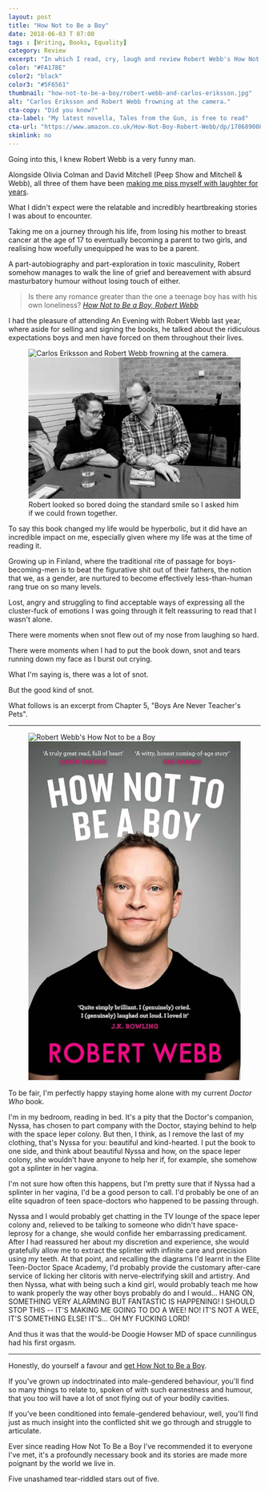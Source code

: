 ```yaml
---
layout: post
title: "How Not to Be a Boy"
date: 2018-06-03 T 07:00
tags : [Writing, Books, Equality]
category: Review
excerpt: "In which I read, cry, laugh and review Robert Webb's How Not to Be a Boy."
color: "#FA178E"
color2: "black"
color3: "#5F6561"
thumbnail: "how-not-to-be-a-boy/robert-webb-and-carlos-eriksson.jpg"
alt: "Carlos Eriksson and Robert Webb frowning at the camera."
cta-copy: "Did you know?"
cta-label: "My latest novella, Tales from the Gun, is free to read"
cta-url: "https://www.amazon.co.uk/How-Not-Boy-Robert-Webb/dp/1786890089"
skimlink: no
---
```

Going into this, I knew Robert Webb is a very funny man.

Alongside Olivia Colman and David Mitchell (Peep Show and Mitchell & Webb), all three of them have been [making me piss myself with laughter for years][baddies].

What I didn't expect were the relatable and incredibly heartbreaking stories I was about to encounter.

Taking me on a journey through his life, from losing his mother to breast cancer at the age of 17 to eventually becoming a parent to two girls, and realising how woefully unequipped he was to be a parent.

A part-autobiography and part-exploration in toxic masculinity, Robert somehow manages to walk the line of grief and bereavement with absurd masturbatory humour without losing touch of either.

> Is there any romance greater than the one a teenage boy has with his own loneliness? <cite>[How Not to Be a Boy, Robert Webb][goodreads]</cite>

I had the pleasure of attending An Evening with Robert Webb last year, where aside for selling and signing the books, he talked about the ridiculous expectations boys and men have forced on them throughout their lives.

<figure>
  <img class="js-lazy-load" data-original="/assets/posts/2018/may/how-not-to-be-a-boy/robert-webb-and-carlos-eriksson.jpg" alt="Carlos Eriksson and Robert Webb frowning at the camera.">
  <noscript>
    <img src="/assets/posts/2018/may/how-not-to-be-a-boy/robert-webb-and-carlos-eriksson.jpg" alt="Carlos Eriksson and Robert Webb frowning at the camera.">
  </noscript>
  <figcaption>Robert looked so bored doing the standard smile so I asked him if we could frown together.</figcaption>
</figure>

To say this book changed my life would be hyperbolic, but it did have an incredible impact on me, especially given where my life was at the time of reading it.

Growing up in Finland, where the traditional rite of passage for boys-becoming-men is to beat the figurative shit out of their fathers, the notion that we, as a gender, are nurtured to become effectively less-than-human rang true on so many levels.

Lost, angry and struggling to find acceptable ways of expressing all the cluster-fuck of emotions I was going through it felt reassuring to read that I wasn't alone.

There were moments when snot flew out of my nose from laughing so hard.

There were moments when I had to put the book down, snot and tears running down my face as I burst out crying.

What I'm saying is, there was a lot of snot.

But the good kind of snot.

What follows is an excerpt from Chapter 5, "Boys Are Never Teacher's Pets".

***

<figure class="aside-image">
  <img class="js-lazy-load" data-original="/assets/posts/2018/may/how-not-to-be-a-boy/hntbab-cover.jpg" alt="Robert Webb's How Not to be a Boy">
  <noscript>
    <img src="/assets/posts/2018/may/how-not-to-be-a-boy/hntbab-cover.jpg" alt="Robert Webb's How Not to be a Boy">
  </noscript>
</figure>

To be fair, I'm perfectly happy staying home alone with my current *Doctor Who* book.

I'm in my bedroom, reading in bed. It's a pity that the Doctor's companion, Nyssa, has chosen to part company with the Doctor, staying behind to help with the space leper colony. But then, I think, as I remove the last of my clothing, that's Nyssa for you: beautiful and kind-hearted. I put the book to one side, and think about beautiful Nyssa and how, on the space leper colony, she wouldn't have anyone to help her if, for example, she somehow got a splinter in her vagina.

I'm not sure how often this happens, but I'm pretty sure that if Nyssa had a splinter in her vagina, I'd be a good person to call. I'd probably be one of an elite squadron of teen space-doctors who happened to be passing through.

Nyssa and I would probably get chatting in the TV lounge of the space leper colony and, relieved to be talking to someone who didn't have space-leprosy for a change, she would confide her embarrassing predicament. After I had reassured her about my discretion and experience, she would gratefully allow me to extract the splinter with infinite care and precision using my teeth. At that point, and recalling the diagrams I'd learnt in the Elite Teen-Doctor Space Academy, I'd probably provide the customary after-care service of licking her clitoris with nerve-electrifying skill and artistry. And then Nyssa, what with being such a kind girl, would probably teach me how to wank properly the way other boys probably do and I would... HANG ON, SOMETHING VERY ALARMING BUT FANTASTIC IS HAPPENING! I SHOULD STOP THIS -- IT'S MAKING ME GOING TO DO A WEE! NO! IT'S NOT A WEE, IT'S SOMETHING ELSE! IT'S... OH MY FUCKING LORD!

And thus it was that the would-be Doogie Howser MD of space cunnilingus had his first orgasm.

***

Honestly, do yourself a favour and [get How Not to Be a Boy][amazon].

If you've grown up indoctrinated into male-gendered behaviour, you'll find so many things to relate to, spoken of with such earnestness and humour, that you too will have a lot of snot flying out of your bodily cavities.

If you've been conditioned into female-gendered behaviour, well, you'll find just as much insight into the conflicted shit we go through and struggle to articulate.

Ever since reading How Not To Be a Boy I've recommended it to everyone I've met, it's a profoundly necessary book and its stories are made more poignant by the world we live in.

Five unashamed tear-riddled stars out of five.

[baddies]: https://www.youtube.com/watch?v=hn1VxaMEjRU
[goodreads]: https://www.goodreads.com/book/show/34661984-how-not-to-be-a-boy?from_search=true
[amazon]: https://www.amazon.co.uk/How-Not-Boy-Robert-Webb/dp/1786890089